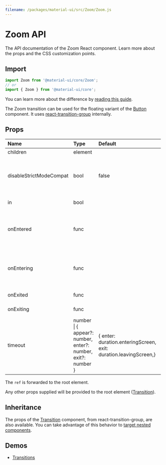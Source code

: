 ```yaml
---
filename: /packages/material-ui/src/Zoom/Zoom.js
---
```


<!--- This documentation is automatically generated, do not try to edit it. -->

# Zoom API

<p class="description">The API documentation of the Zoom React component. Learn more about the props and the CSS customization points.</p>

## Import

```js
import Zoom from '@material-ui/core/Zoom';
// or
import { Zoom } from '@material-ui/core';
```

You can learn more about the difference by [reading this guide](/guides/minimizing-bundle-size/).

The Zoom transition can be used for the floating variant of the
[Button](/components/buttons/#floating-action-buttons) component.
It uses [react-transition-group](https://github.com/reactjs/react-transition-group) internally.



## Props

| Name | Type | Default | Description |
|:-----|:-----|:--------|:------------|
| <span class="prop-name">children</span> | <span class="prop-type">element</span> |  | A single child content element. |
| <span class="prop-name">disableStrictModeCompat</span> | <span class="prop-type">bool</span> | <span class="prop-default">false</span> | Enable this if you're using if you see 'Function components cannot be given refs', use `unstable_createStrictModeTheme`, and can't forward the ref in your child component. |
| <span class="prop-name">in</span> | <span class="prop-type">bool</span> |  | If `true`, the component will transition in. |
| <span class="prop-name">onEntered</span> | <span class="prop-type">func</span> |  | Callback fired after the "entered" status is applied. An extra parameter isAppearing is supplied to indicate if the enter stage is occurring on the initial mount |
| <span class="prop-name">onEntering</span> | <span class="prop-type">func</span> |  | Callback fired after the "entering" status is applied. An extra parameter isAppearing is supplied to indicate if the enter stage is occurring on the initial mount |
| <span class="prop-name">onExited</span> | <span class="prop-type">func</span> |  | Callback fired after the "exited" status is applied. |
| <span class="prop-name">onExiting</span> | <span class="prop-type">func</span> |  | Callback fired after the "exiting" status is applied. |
| <span class="prop-name">timeout</span> | <span class="prop-type">number<br>&#124;&nbsp;{ appear?: number, enter?: number, exit?: number }</span> | <span class="prop-default">{  enter: duration.enteringScreen,  exit: duration.leavingScreen,}</span> | The duration for the transition, in milliseconds. You may specify a single timeout for all transitions, or individually with an object. |

The `ref` is forwarded to the root element.

Any other props supplied will be provided to the root element ([Transition](https://reactcommunity.org/react-transition-group/transition/#Transition-props)).

## Inheritance

The props of the [Transition](https://reactcommunity.org/react-transition-group/transition/#Transition-props) component, from react-transition-group, are also available.
You can take advantage of this behavior to [target nested components](/guides/api/#spread).

## Demos

- [Transitions](/components/transitions/)

